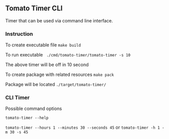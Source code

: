 ## Tomato Timer CLI
Timer that can be used via command line interface.

### Instruction
To create executable file
`` make build ``

To run executable
`` ./cmd/tomato-timer/tomato-timer -s 10``

The above timer will be off in 10 second

To create package with related resources
`` make pack ``

Package will be located 
`` ./target/tomato-timer/ ``

### CLI Timer 

Possible command options

`` tomato-timer --help ``


`` tomato-timer --hours 1 --minutes 30 --seconds 45 `` or `` tomato-timer -h 1 -m 30 -s 45 ``

